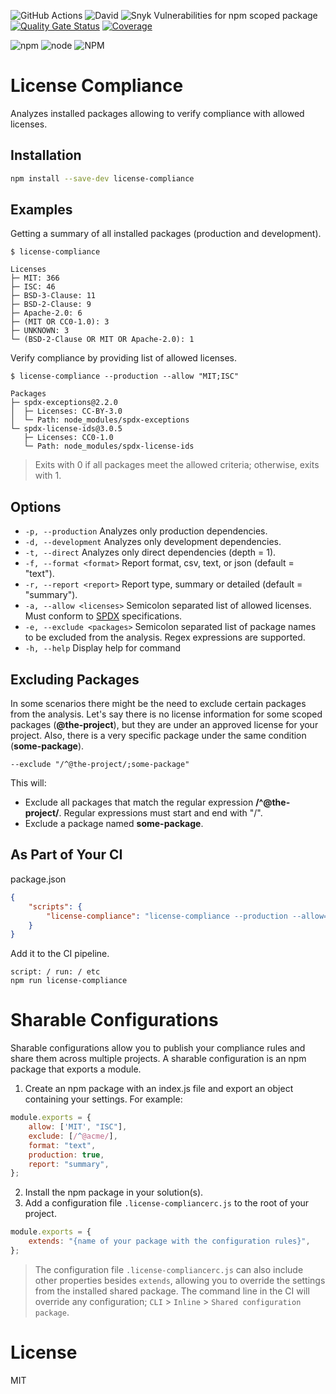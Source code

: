 ![GitHub Actions](https://github.com/tmorell/license-compliance/actions/workflows/ci.yaml/badge.svg)
![David](https://img.shields.io/david/tmorell/license-compliance)
![Snyk Vulnerabilities for npm scoped package](https://img.shields.io/snyk/vulnerabilities/npm/license-compliance)
[![Quality Gate Status](https://sonarcloud.io/api/project_badges/measure?project=tmorell_license-compliance&metric=alert_status)](https://sonarcloud.io/dashboard?id=tmorell_license-compliance)
[![Coverage](https://sonarcloud.io/api/project_badges/measure?project=tmorell_license-compliance&metric=coverage)](https://sonarcloud.io/dashboard?id=tmorell_license-compliance)

<div>

![npm](https://img.shields.io/npm/v/license-compliance)
![node](https://img.shields.io/node/v/license-compliance)
![NPM](https://img.shields.io/npm/l/license-compliance)

</div>


# License Compliance
Analyzes installed packages allowing to verify compliance with allowed licenses.

## Installation
```bash
npm install --save-dev license-compliance
```

## Examples
Getting a summary of all installed packages (production and development).
```
$ license-compliance

Licenses
├─ MIT: 366
├─ ISC: 46
├─ BSD-3-Clause: 11
├─ BSD-2-Clause: 9
├─ Apache-2.0: 6
├─ (MIT OR CC0-1.0): 3
├─ UNKNOWN: 3
└─ (BSD-2-Clause OR MIT OR Apache-2.0): 1
```

Verify compliance by providing list of allowed licenses.
```
$ license-compliance --production --allow "MIT;ISC"

Packages
├─ spdx-exceptions@2.2.0
│  ├─ Licenses: CC-BY-3.0
│  └─ Path: node_modules/spdx-exceptions
└─ spdx-license-ids@3.0.5
   ├─ Licenses: CC0-1.0
   └─ Path: node_modules/spdx-license-ids
```
> Exits with 0 if all packages meet the allowed criteria; otherwise, exits with 1.

## Options
* `-p, --production` Analyzes only production dependencies.
* `-d, --development` Analyzes only development dependencies.
* `-t, --direct` Analyzes only direct dependencies (depth = 1).
* `-f, --format <format>` Report format, csv, text, or json (default = "text").
* `-r, --report <report>` Report type, summary or detailed (default = "summary").
* `-a, --allow <licenses>` Semicolon separated list of allowed licenses. Must conform to [SPDX](https://spdx.org/licenses) specifications.
* `-e, --exclude <packages>` Semicolon separated list of package names to be excluded from the analysis. Regex expressions are supported.
* `-h, --help` Display help for command

## Excluding Packages
In some scenarios there might be the need to exclude certain packages from the analysis. Let's say there is no license information for some scoped packages (**@the-project**), but they are under an approved license for your project. Also, there is a very specific package under the same condition (**some-package**).

```--exclude "/^@the-project/;some-package"```

This will:
* Exclude all packages that match the regular expression **/^@the-project/**. Regular expressions must start and end with "/".
* Exclude a package named **some-package**.

## As Part of Your CI
package.json
```json
{
    "scripts": {
        "license-compliance": "license-compliance --production --allow=\"MIT;ISC\""
    }
}
```
Add it to the CI pipeline.
```
script: / run: / etc
npm run license-compliance
```

# Sharable Configurations
Sharable configurations allow you to publish your compliance rules and share them across multiple projects. A sharable configuration is an npm package that exports a module.
1. Create an npm package with an index.js file and export an object containing your settings. For example:
```javascript
module.exports = {
    allow: ['MIT', "ISC"],
    exclude: [/^@acme/],
    format: "text",
    production: true,
    report: "summary",
};
```
2. Install the npm package in your solution(s).
2. Add a configuration file `.license-compliancerc.js` to the root of your project.
```javascript
module.exports = {
    extends: "{name of your package with the configuration rules}",
};

```
> The configuration file `.license-compliancerc.js` can also include other properties besides `extends`, allowing you to override the settings from the installed shared package. The command line in the CI will override any configuration; `CLI` > `Inline` > `Shared configuration package`.

# License
MIT
